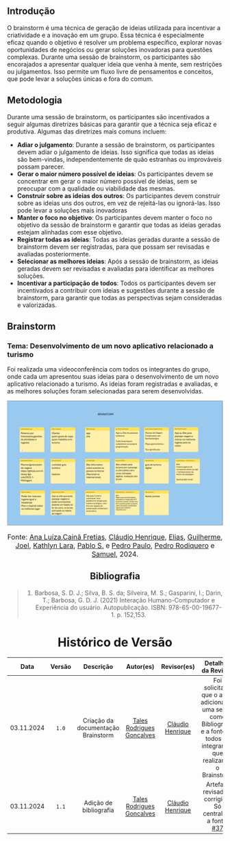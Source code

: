 ## Introdução
O brainstorm é uma técnica de geração de ideias utilizada para incentivar a criatividade e a inovação em um grupo. Essa técnica é especialmente eficaz quando o objetivo é resolver um problema específico, explorar novas oportunidades de negócios ou gerar soluções inovadoras para questões complexas. Durante uma sessão de brainstorm, os participantes são encorajados a apresentar qualquer ideia que venha à mente, sem restrições ou julgamentos. Isso permite um fluxo livre de pensamentos e conceitos, que pode levar a soluções únicas e fora do comum.

## Metodologia

Durante uma sessão de brainstorm, os participantes são incentivados a seguir algumas diretrizes básicas para garantir que a técnica seja eficaz e produtiva. Algumas das diretrizes mais comuns incluem:

- **Adiar o julgamento**: Durante a sessão de brainstorm, os participantes devem adiar o julgamento de ideias. Isso significa que todas as ideias são bem-vindas, independentemente de quão estranhas ou improváveis possam parecer.
- **Gerar o maior número possível de ideias**: Os participantes devem se concentrar em gerar o maior número possível de ideias, sem se preocupar com a qualidade ou viabilidade das mesmas.
- **Construir sobre as ideias dos outros**: Os participantes devem construir sobre as ideias uns dos outros, em vez de rejeitá-las ou ignorá-las. Isso pode levar a soluções mais inovadoras
- **Manter o foco no objetivo**: Os participantes devem manter o foco no objetivo da sessão de brainstorm e garantir que todas as ideias geradas estejam alinhadas com esse objetivo.
- **Registrar todas as ideias**: Todas as ideias geradas durante a sessão de brainstorm devem ser registradas, para que possam ser revisadas e avaliadas posteriormente.
- **Selecionar as melhores ideias**: Após a sessão de brainstorm, as ideias geradas devem ser revisadas e avaliadas para identificar as melhores soluções.
- **Incentivar a participação de todos**: Todos os participantes devem ser incentivados a contribuir com ideias e sugestões durante a sessão de brainstorm, para garantir que todas as perspectivas sejam consideradas e valorizadas.

## Brainstorm

### Tema: Desenvolvimento de um novo aplicativo relacionado a turismo

Foi realizada uma videoconferência com todos os integrantes do grupo, onde cada um apresentou suas ideias para o desenvolvimento de um novo aplicativo relacionado a turismo. As ideias foram registradas e avaliadas, e as melhores soluções foram selecionadas para serem desenvolvidas.

![Brainstorm](assets/brainStorm/Brainstorm.png)

<div  style="text-align: center">

 <font size="3">Fonte: [Ana Luíza][AnaGH],[Cainã Fretias][CainaGH], [Cláudio Henrique][ClaudioGH], [Elias][EliasGH], [Guilherme][GuilhermeGH], [Joel][JoelGH], [Kathlyn Lara][KathlynGH], [Pablo S.][PabloGH] e [Pedro Paulo][PedroPGH], [Pedro Rodiquero][PedroRGH] e [Samuel][SamuelGH], 2024.</font>

<div>


## Bibliografia

> 1. Barbosa, S. D. J.; Silva, B. S. da; Silveira, M. S.; Gasparini, I.; Darin, T.; Barbosa, G. D. J. (2021) Interação Humano-Computador e Experiência do usuário. Autopublicação. ISBN: 978-65-00-19677-1. p. 152,153.


# Histórico de Versão
| Data       | Versão | Descrição                         | Autor(es)                            | Revisor(es) | Detalhes da Revisão|
|------------|--------|-----------------------------------|--------------------------------------| :---: |:---:|
| 03.11.2024 | `1.0`    | Criação da documentação Brainstorm | [Tales Rodrigues Goncalves][TalesGH] | [Cláudio Henrique][ClaudioGH] | Foi solicitado que o autor adicionasse uma seção como Bibliografia e a fonte de todos os integrantes que realizaram o Brainstorm |
| 03.11.2024 | `1.1`    | Adição de bibliografia            | [Tales Rodrigues Goncalves][TalesGH] |[Cláudio Henrique][ClaudioGH] | Artefato revisado e corrigido. Só centralizei a fonte. [#37](https://github.com/UnBArqDsw2024-2/2024.2_G5_Turismo_Entrega_01/pull/37)|

[AnaGH]: https://github.com/analufernanndess
[CainaGH]: https://github.com/freitasc
[ClaudioGH]: https://github.com/claudiohsc
[EliasGH]: https://github.com/EliasOliver21
[GuilhermeGH]: https://github.com/gmeister18
[JoelGH]: https://github.com/JoelSRangel
[KathlynGH]: https://github.com/klmurussi
[PabloGH]: https://github.com/pabloheika
[PedroRGH]: https://github.com/pedro-rodiguero
[PedroPGH]: https://github.com/Pedrin0030
[SamuelGH]: https://github.com/samuelalvess
[TalesGH]: https://github.com/TalesRG

